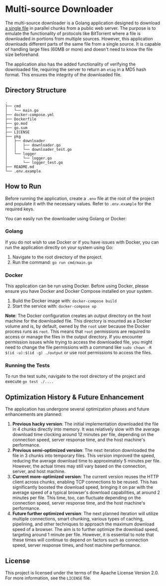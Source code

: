 # Multi-source Downloader

The multi-source downloader is a Golang application designed to download [a single file](https://zenodo.org/record/4435114/files/supplement.csv?download=1) in parallel chunks from a public web server. The purpose is to emulate the functionality of protocols like BitTorrent where a file is downloaded in portions from multiple sources. However, this application downloads different parts of the same file from a single source. It is capable of handling large files (60MB or more) and doesn't need to know the file size beforehand.

The application also has the added functionality of verifying the downloaded file, requiring the server to return an `etag` in a MD5 hash format. This ensures the integrity of the downloaded file.

## Directory Structure

```
.
├── cmd
│   └── main.go
├── docker-compose.yml
├── Dockerfile
├── go.mod
├── go.sum
├── LICENSE
├── pkg
│   ├── downloader
│   │   ├── downloader.go
│   │   └── downloader_test.go
│   └── logger
│       └── logger.go
│       └── logger_test.go
├── README.md
└── .env.example
```

## How to Run

Before running the application, create a `.env` file at the root of the project and populate it with the necessary values. Refer to `.env.example` for the required keys.

You can easily run the downloader using Golang or Docker:

### Golang

If you do not wish to use Docker or if you have issues with Docker, you can run the application directly on your system using Go:

1. Navigate to the root directory of the project.
2. Run the command: `go run cmd/main.go`

### Docker

This application can be run using Docker. Before using Docker, please ensure you have Docker and Docker Compose installed on your system.

1. Build the Docker image with: `docker-compose build`
2. Start the service with: `docker-compose up`

**Note**: The Docker configuration creates an output directory on the host machine for the downloaded file. This directory is mounted as a Docker volume and is, by default, owned by the `root` user because the Docker process runs as `root`. This means that `root` permissions are required to access or manage the files in the output directory. If you encounter permission issues while trying to access the downloaded file, you might need to change the file permissions with a command like `sudo chown -R $(id -u):$(id -g) ./output` or use root permissions to access the files.

### Running the Tests
To run the test suite, navigate to the root directory of the project and execute `go test ./....`

## Optimization History & Future Enhancement

The application has undergone several optimization phases and future enhancements are planned:

1. **Previous hacky version**: The initial implementation downloaded the file in 4 chunks directly into memory. It was relatively slow with the average download time clocking around 12 minutes per file, depending on the connection speed, server response time, and the host machine's performance.
2. **Previous semi-optimized version**: The next iteration downloaded the file in 3 chunks into temporary files. This version improved the speed, reducing the average download time to approximately 5 minutes per file. However, the actual times may still vary based on the connection, server, and host machine.
3. **Current more-optimized version**: The current version reuses the HTTP client across chunks, enabling TCP connections to be reused. This has significantly boosted the download speed, bringing it on par with the average speed of a typical browser's download capabilities, at around 2 minutes per file. This time, too, can fluctuate depending on the connection speed, server response time, and the host machine's performance.
4. **Future further optimized version**: The next planned iteration will utilize multiple connections, smart chunking, various types of caching, pipelining, and other techniques to approach the maximum download speed of a browser. The aim is to further optimize the download speed, targeting around 1 minute per file. However, it is essential to note that these times will continue to depend on factors such as connection speed, server response times, and host machine performance.

## License

This project is licensed under the terms of the Apache License Version 2.0. For more information, see the `LICENSE` file.